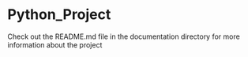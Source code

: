 # Python_Project 

Check out the README.md file in the documentation directory for more information about the project

